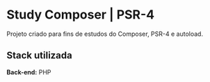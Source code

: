 # Study Composer | PSR-4

Projeto criado para fins de estudos do Composer, PSR-4 e autoload.


## Stack utilizada

**Back-end:** PHP